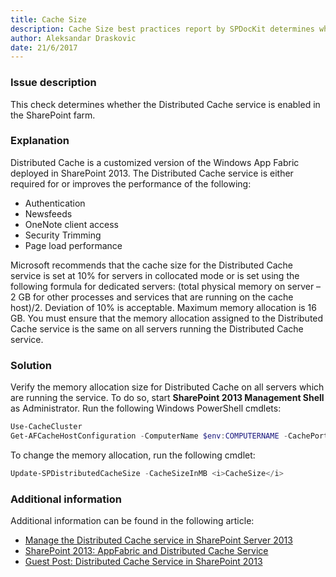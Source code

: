 ```yaml
---
title: Cache Size
description: Cache Size best practices report by SPDocKit determines whether the Distributed Cache size is configured properly on all servers.
author: Aleksandar Draskovic 
date: 21/6/2017
---
```

### Issue description
This check determines whether the Distributed Cache service is enabled in the SharePoint farm.
### Explanation
Distributed Cache is a customized version of the Windows App Fabric deployed in SharePoint 2013. The Distributed Cache service is either required for or improves the performance of the following:

* Authentication
* Newsfeeds
* OneNote client access
* Security Trimming
* Page load performance

Microsoft recommends that the cache size for the Distributed Cache service is set at 10% for servers in collocated mode or is set using the following formula for dedicated servers: (total physical memory on server – 2 GB for other processes and services that are running on the cache host)/2. Deviation of 10% is acceptable. Maximum memory allocation is 16 GB.  You must ensure that the memory allocation assigned to the Distributed Cache service is the same on all servers running the Distributed Cache service.
### Solution
Verify the memory allocation size for Distributed Cache on all servers which are running the service. To do so, start **SharePoint 2013 Management Shell** as Administrator. Run the following Windows PowerShell cmdlets:
```powershell
Use-CacheCluster 
Get-AFCacheHostConfiguration -ComputerName $env:COMPUTERNAME -CachePort "22233"
```
To change the memory allocation, run the following cmdlet:
```powershell
Update-SPDistributedCacheSize -CacheSizeInMB <i>CacheSize</i>
```
### Additional information 
Additional information can be found in the following article:
* [Manage the Distributed Cache service in SharePoint Server 2013](https://technet.microsoft.com/en-us/library/jj219613.aspx)
* [SharePoint 2013: AppFabric and Distributed Cache Service](https://social.technet.microsoft.com/wiki/contents/articles/20348.sharepoint-2013-appfabric-and-distributed-cache-service.aspx)
* [Guest Post: Distributed Cache Service in SharePoint 2013](https://blogs.technet.microsoft.com/uktechnet/2013/05/07/guest-post-distributed-cache-service-in-sharepoint-2013/)
